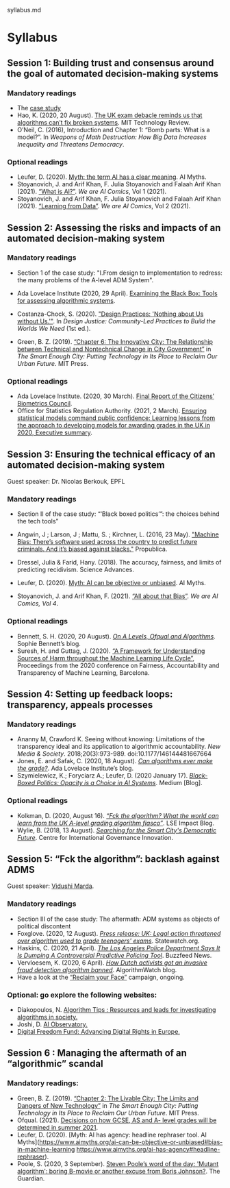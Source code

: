 syllabus.md

# Syllabus

## Session 1: Building trust and consensus around the goal of automated decision-making systems

### Mandatory readings
* The [case study](/2021-casestudy-algo.pdf)
* Hao, K. (2020, 20 August). [The UK exam debacle reminds us that algorithms can’t fix broken systems](https://www.technologyreview.com/2020/08/20/1007502/uk-exam-algorithm-cant-fix-broken-system/). MIT Technology Review.
* O’Neil, C. (2016), Introduction and Chapter 1: “Bomb parts: What is a model?”. In _Weapons of Math Destruction: How Big Data Increases Inequality and Threatens Democracy_.

### Optional readings
* Leufer, D. (2020). [Myth: the term AI has a clear meaning](https://www.aimyths.org/the-term-ai-has-a-clear-meaning). AI Myths. 
* Stoyanovich, J. and Arif Khan, F. Julia Stoyanovich and Falaah Arif Khan (2021). [“What is AI?”](https://dataresponsibly.github.io/we-areai/comics/vol1_en.pdf). _We are AI Comics_, Vol 1 (2021). 
* Stoyanovich, J. and Arif Khan, F. Julia Stoyanovich and Falaah Arif Khan (2021). [“Learning from Data”](https://dataresponsibly.github.io/we-are-ai/comics/vol2_en.pdf). _We are AI Comics_, Vol 2 (2021).  

## Session 2: Assessing the risks and impacts of an automated decision-making system

### Mandatory readings 

* Section 1 of the case study: "I.From design to implementation to redress: the many problems of the A-level ADM System". 

* Ada Lovelace Institute (2020, 29 April). [Examining the Black Box: Tools for assessing algorithmic systems](https://www.adalovelaceinstitute.org/report/examining-the-black-box-tools-for-assessing-algorithmic-systems/). 
* Costanza-Chock, S. (2020). ["Design Practices: 'Nothing about Us without Us.'"](https://design-justice.pubpub.org/pub/cfohnud7). In _Design Justice: Community-Led Practices to Build the Worlds We Need_ (1st ed.). 
* Green, B. Z. (2019). [“Chapter 6: The Innovative City: The Relationship between Technical and Nontechnical Change in City Government”](https://doi.org/10.7551/mitpress/11555.003.0008) in _The Smart Enough City: Putting Technology in Its Place to Reclaim Our Urban Future_. MIT Press. 

### Optional readings
* Ada Lovelace Institute. (2020, 30 March). [Final Report of the Citizens’ Biometrics Council](https://www.adalovelaceinstitute.org/project/citizens-biometrics-council/).
* Office for Statistics Regulation Authority. (2021, 2 March). [Ensuring statistical models command public confidence: Learning lessons from the approach to developing models for awarding grades in the UK in 2020,  Executive summary](https://osr.statisticsauthority.gov.uk/publication/ensuring-statistical-models-command-public-confidence/). 
 
## Session 3: Ensuring the technical efficacy of an automated decision-making system

Guest speaker: Dr. Nicolas Berkouk, EPFL

### Mandatory readings
* Section II of the case study: “‘Black boxed politics’”: the choices behind the tech tools”

* Angwin, J ; Larson, J ; Mattu, S. ; Kirchner, L. (2016, 23 May). ["Machine Bias: There’s software used across the country to predict future criminals. And it’s biased against blacks."](https://www.propublica.org/article/machine-bias-risk-assessments-in-criminal-sentencing) Propublica. 
* Dressel, Julia & Farid, Hany. (2018). The accuracy, fairness, and limits of predicting recidivism. Science Advances. 
* Leufer, D. (2020). [Myth: AI can be objective or unbiased](https://www.aimyths.org/ai-can-be-objective-or-unbiased#bias-in-machine-learning). AI Myths. 
* Stoyanovich, J. and Arif Khan, F. (2021). [“All about that Bias”](https://dataresponsibly.github.io/we-are-ai/comics/vol4_en.pdf). _We are AI Comics, Vol 4_.  

### Optional readings
* Bennett, S. H. (2020, 20 August). [_On A Levels, Ofqual and Algorithms_](https://www.sophieheloisebennett.com/posts/a-levels-2020/). Sophie Bennett’s blog.   
* Suresh, H. and Guttag, J. (2020). [“A Framework for Understanding Sources of Harm throughout the Machine Learning Life Cycle”](https://arxiv.org/pdf/1901.10002.pdf), Proceedings from the 2020 conference on Fairness, Accountability and Transparency of Machine Learning, Barcelona. 

## Session 4: Setting up feedback loops: transparency, appeals processes

### Mandatory readings
* Ananny M, Crawford K. Seeing without knowing: Limitations of the transparency ideal and its application to algorithmic accountability. _New Media & Society_. 2018;20(3):973-989. doi:10.1177/146144481667664
* Jones, E. and Safak, C. (2020, 18 August). [_Can algorithms ever make the grade?_](https://www.adalovelaceinstitute.org/blog/can-algorithms-ever-make-the-grade/). Ada Lovelace Institute’s blog. 
* Szymielewicz, K.; Foryciarz A.; Leufer, D. (2020 January 17). [_Black-Boxed Politics: Opacity is a Choice in AI Systems_](https://medium.com/@szymielewicz/black-boxed-politics-cebc0d5a54ad). Medium [Blog]. 

### Optional readings
* Kolkman, D. (2020, August 16). [_“Fck the algorithm? What the world can learn from the UK A-level grading algorithm fiasco”_](https://blogs.lse.ac.uk/impactofsocialsciences/2020/08/26/fk-the-algorithm-what-the-world-can-learn-from-the-uks-a-level-grading-fiasco/). LSE Impact Blog. 
* Wylie, B. (2018, 13 August). [_Searching for the Smart City's Democratic Future_](https://www.cigionline.org/articles/searching-smart-citys-democratic-future/). Centre for International Governance Innovation. 

## Session 5: “Fck the algorithm”: backlash against ADMS

Guest speaker: [Vidushi Marda](https://vidushimarda.com/).

### Mandatory readings
* Section III of the case study: The aftermath: ADM systems as objects of political discontent
* Foxglove. (2020, 12 August). [_Press release: UK: Legal action threatened over algorithm used to grade teenagers' exams_](https://www.statewatch.org/news/2020/august/uk-legal-action-threatened-over-algorithm-used-to-grade-teenagers-exams/). Statewatch.org.
* Haskins, C. (2020, 21 April). [_The Los Angeles Police Department Says It Is Dumping A Controversial Predictive Policing Tool_](https://www.buzzfeednews.com/article/carolinehaskins1/los-angeles-police-department-dumping-predpol-predictive). Buzzfeed News.
* Vervloesem, K. (2020, 6 April). [_How Dutch activists got an invasive fraud detection algorithm banned_](https://algorithmwatch.org/en/syri-netherlands-algorithm/). AlgorithmWatch blog. 
* Have a look at the [“Reclaim your Face”](https://reclaimyourface.eu/) campaign, ongoing. 


### Optional: go explore the following websites: 
* Diakopoulos, N. [Algorithm Tips : Resources and leads for investigating algorithms in society.](http://algorithmtips.org/)
* Joshi, D. [AI Observatory.](https://ai-observatory.in/) 
* [Digital Freedom Fund: Advancing Digital Rights in Europe.](https://digitalfreedomfund.org/) 

## Session 6 : Managing the aftermath of an “algorithmic” scandal

### Mandatory readings:
* Green, B. Z. (2019). [“Chapter 2: The Livable City: The Limits and Dangers of New Technology”](https://doi.org/10.7551/mitpress/11555.003.0004) in _The Smart Enough City: Putting Technology in Its Place to Reclaim Our Urban Future_. MIT Press. 
* Ofqual. (2021). [Decisions on how GCSE, AS and A- level grades will be determined in summer 2021](https://assets.publishing.service.gov.uk/government/uploads/system/uploads/attachment_data/file/965005/6747-1_decisions_-_GQ_consultation_on_awarding_grades_in_2021.pdf). 
* Leufer, D. (2020). [Myth: AI has agency: headline rephraser tool. AI Myths](https://www.aimyths.org/ai-can-be-objective-or-unbiased#bias-in-machine-learning   https://www.aimyths.org/ai-has-agency#headline-rephraser). 
* Poole, S. (2020, 3 September). [Steven Poole’s word of the day: 'Mutant algorithm': boring B-movie or another excuse from Boris Johnson?](https://www.theguardian.com/books/2020/sep/03/mutant-algorithm-boring-b-movie-or-another-excuse-from-boris-johnson). The Guardian.  




